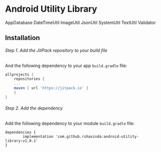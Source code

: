 # Android Utility Library

AppDatabase
DateTimeUtil
ImageUtil
JsonUtil
SystemUtil
TextUtil
Validator


## Installation

###### Step 1. Add the JitPack repository to your build file
And the following dependency to your app `build.gradle` file:

```groovy
allprojects {
    repositories {
	...
	maven { url 'https://jitpack.io' }
    }
}
```

###### Step 2. Add the dependency
Add the following dependency to your module `build.gradle` file:

	dependencies {
	        implementation 'com.github.rshavinda:android-utility-library:v1.0.1'
	}

